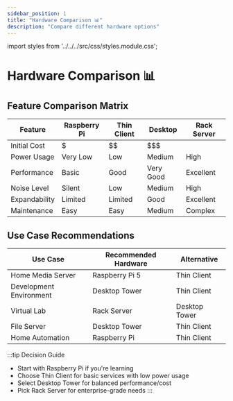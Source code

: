 ```yaml
---
sidebar_position: 1
title: "Hardware Comparison 📊"
description: "Compare different hardware options"
---
```


import styles from '../../../src/css/styles.module.css';

# Hardware Comparison 📊

## Feature Comparison Matrix

| Feature | Raspberry Pi | Thin Client | Desktop | Rack Server |
|---------|-------------|-------------|---------|-------------|
| Initial Cost | $ | $$ | $$$ | $$$$ |
| Power Usage | Very Low | Low | Medium | High |
| Performance | Basic | Good | Very Good | Excellent |
| Noise Level | Silent | Low | Medium | High |
| Expandability | Limited | Limited | Good | Excellent |
| Maintenance | Easy | Easy | Medium | Complex |

## Use Case Recommendations

| Use Case | Recommended Hardware | Alternative |
|----------|---------------------|-------------|
| Home Media Server | Raspberry Pi 5 | Thin Client |
| Development Environment | Desktop Tower | Thin Client |
| Virtual Lab | Rack Server | Desktop Tower |
| File Server | Desktop Tower | Thin Client |
| Home Automation | Raspberry Pi | Thin Client |

:::tip Decision Guide
- Start with Raspberry Pi if you're learning
- Choose Thin Client for basic services with low power usage
- Select Desktop Tower for balanced performance/cost
- Pick Rack Server for enterprise-grade needs
:::

